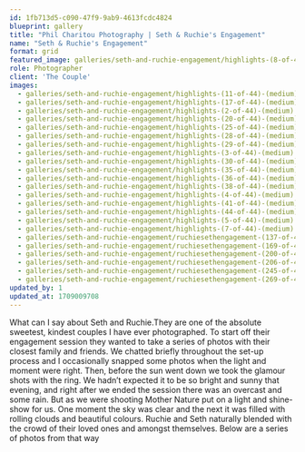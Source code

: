 ```yaml
---
id: 1fb713d5-c090-47f9-9ab9-4613fcdc4824
blueprint: gallery
title: "Phil Charitou Photography | Seth & Ruchie's Engagement"
name: "Seth & Ruchie's Engagement"
format: grid
featured_image: galleries/seth-and-ruchie-engagement/highlights-(8-of-44).webp
role: Photographer
client: 'The Couple'
images:
  - galleries/seth-and-ruchie-engagement/highlights-(11-of-44)-(medium).jpg
  - galleries/seth-and-ruchie-engagement/highlights-(17-of-44)-(medium).jpg
  - galleries/seth-and-ruchie-engagement/highlights-(2-of-44)-(medium).jpg
  - galleries/seth-and-ruchie-engagement/highlights-(20-of-44)-(medium).jpg
  - galleries/seth-and-ruchie-engagement/highlights-(25-of-44)-(medium).jpg
  - galleries/seth-and-ruchie-engagement/highlights-(28-of-44)-(medium).jpg
  - galleries/seth-and-ruchie-engagement/highlights-(29-of-44)-(medium).jpg
  - galleries/seth-and-ruchie-engagement/highlights-(3-of-44)-(medium).jpg
  - galleries/seth-and-ruchie-engagement/highlights-(30-of-44)-(medium).jpg
  - galleries/seth-and-ruchie-engagement/highlights-(35-of-44)-(medium).jpg
  - galleries/seth-and-ruchie-engagement/highlights-(36-of-44)-(medium).jpg
  - galleries/seth-and-ruchie-engagement/highlights-(38-of-44)-(medium).jpg
  - galleries/seth-and-ruchie-engagement/highlights-(4-of-44)-(medium).jpg
  - galleries/seth-and-ruchie-engagement/highlights-(41-of-44)-(medium).jpg
  - galleries/seth-and-ruchie-engagement/highlights-(44-of-44)-(medium).jpg
  - galleries/seth-and-ruchie-engagement/highlights-(5-of-44)-(medium).jpg
  - galleries/seth-and-ruchie-engagement/highlights-(7-of-44)-(medium).jpg
  - galleries/seth-and-ruchie-engagement/ruchiesethengagement-(137-of-493)-(medium).jpg
  - galleries/seth-and-ruchie-engagement/ruchiesethengagement-(169-of-493)-(medium).jpg
  - galleries/seth-and-ruchie-engagement/ruchiesethengagement-(200-of-493)-(medium).jpg
  - galleries/seth-and-ruchie-engagement/ruchiesethengagement-(206-of-493)-(medium).jpg
  - galleries/seth-and-ruchie-engagement/ruchiesethengagement-(245-of-493)-(medium).jpg
  - galleries/seth-and-ruchie-engagement/ruchiesethengagement-(269-of-493)-(medium).jpg
updated_by: 1
updated_at: 1709009708
---
```

What can I say about Seth and Ruchie.They are one of the absolute sweetest, kindest couples I have ever photographed. To start off their engagement session they wanted to take a series of photos with their closest family and friends. We chatted briefly throughout the set-up process and I occasionally snapped some photos when the light and moment were right. Then, before the sun went down we took the glamour shots with the ring. We hadn’t expected it to be so bright and sunny that evening, and right after we ended the session there was an overcast and some rain. But as we were shooting Mother Nature put on a light and shine-show for us. One moment the sky was clear and the next it was filled with rolling clouds and beautiful colours. Ruchie and Seth naturally blended with the crowd of their loved ones and amongst themselves. Below are a series of photos from that way